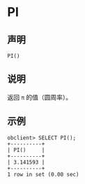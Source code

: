PI
=======================



声明
-----------------------

```unknow
PI()
```



说明
-----------------------

返回 `π` 的值（圆周率）。

示例
-----------------------

```unknow
obclient> SELECT PI();
+----------+
| PI()     |
+----------+
| 3.141593 |
+----------+
1 row in set (0.00 sec)
```
